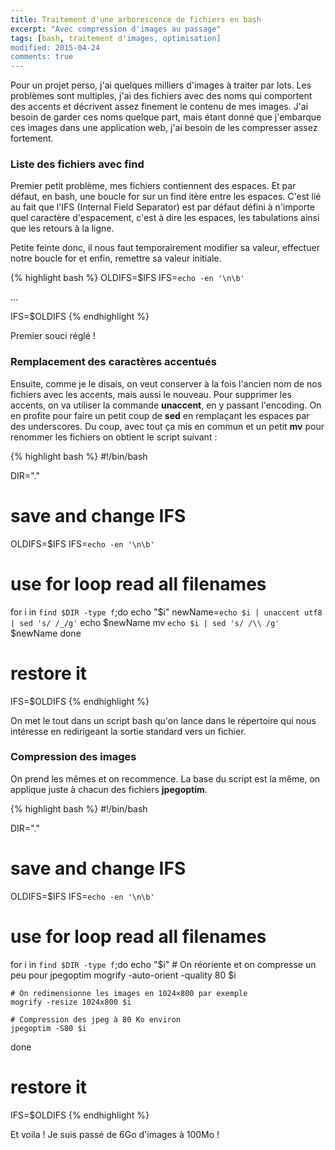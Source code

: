 ```yaml
---
title: Traitement d'une arborescence de fichiers en bash
excerpt: "Avec compression d'images au passage"
tags: [bash, traitement d'images, optimisation]
modified: 2015-04-24
comments: true
---
```


Pour un projet perso, j'ai quelques milliers d'images à traiter par lots. Les problèmes sont multiples, j'ai des fichiers avec des noms qui comportent des accents et décrivent assez finement le contenu de mes images. J'ai besoin de garder ces noms quelque part, mais étant donné que j'embarque ces images dans une application web, j'ai besoin de les compresser assez fortement.

### Liste des fichiers avec find

Premier petit problème, mes fichiers contiennent des espaces. Et par défaut, en bash, une boucle for sur un find itère entre les espaces. C'est lié au fait que l'IFS (Internal Field Separator) est par défaut défini à n'importe quel caractère d'espacement, c'est à dire les espaces, les tabulations ainsi que les retours à la ligne.

Petite feinte donc, il nous faut temporairement modifier sa valeur, effectuer notre boucle for et enfin, remettre sa valeur initiale.

{% highlight bash %}
OLDIFS=$IFS
IFS=`echo -en '\n\b'`

...

IFS=$OLDIFS
{% endhighlight %}

Premier souci réglé !

### Remplacement des caractères accentués

Ensuite, comme je le disais, on veut conserver à la fois l'ancien nom de nos fichiers avec les accents, mais aussi le nouveau.
Pour supprimer les accents, on va utiliser la commande __unaccent__, en y passant l'encoding. On en profite pour faire un petit coup de __sed__ en remplaçant les espaces par des underscores. Du coup, avec tout ça mis en commun et un petit __mv__ pour renommer les fichiers on obtient le script suivant :

{% highlight bash %}
#!/bin/bash

DIR="."
 
# save and change IFS 
OLDIFS=$IFS
IFS=`echo -en '\n\b'`
 
# use for loop read all filenames
for i in `find $DIR -type f`;do
  echo "$i"
  newName=`echo $i | unaccent utf8 | sed 's/ /_/g'`
  echo $newName
  mv `echo $i | sed 's/ /\\ /g'` $newName
done

# restore it 
IFS=$OLDIFS
{% endhighlight %}

On met le tout dans un script bash qu'on lance dans le répertoire qui nous intéresse en redirigeant la sortie standard vers un fichier.

### Compression des images

On prend les mêmes et on recommence. La base du script est la même, on applique juste à chacun des fichiers __jpegoptim__.

{% highlight bash %}
#!/bin/bash

DIR="."
 
# save and change IFS 
OLDIFS=$IFS
IFS=`echo -en '\n\b'`
 
# use for loop read all filenames
for i in `find $DIR -type f`;do
  echo "$i"
	# On réoriente et on compresse un peu pour jpegoptim
	mogrify -auto-orient -quality 80 $i

	# On redimensionne les images en 1024×800 par exemple
	mogrify -resize 1024x800 $i

	# Compression des jpeg à 80 Ko environ
	jpegoptim -S80 $i
done

# restore it 
IFS=$OLDIFS
{% endhighlight %}

Et voila ! Je suis passé de 6Go d'images à 100Mo !